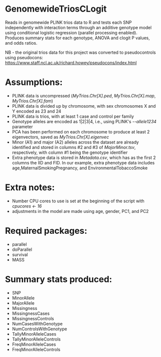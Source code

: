# GenomewideTriosCLogit
Reads in genomewide PLINK trios data to R and tests each SNP independently with interaction terms through an additive genotype model using conditional logistic regression (parallel processing enabled). Produces summary stats for each genotype, ANOVA and clogit P values, and odds ratios.

NB - the original trios data for this project was converted to pseudocontrols using pseudocons: https://www.staff.ncl.ac.uk/richard.howey/pseudocons/index.html

<h1>Assumptions:</h1>
<ul>
  <li>PLINK data is uncompressed (<i>MyTrios.Chr[X].ped</i>, <i>MyTrios.Chr[X].map</i>, <i>MyTrios.Chr[X].fam</i>)</li>
  <li>PLINK data is divided up by chromosome, with sex chromosomes X and Y encoded as 23 and 24</li>
  <li>PLINK data is trios, with at least 1 case and control per family</li>
  <li>Genotype alleles are encoded as 1|2|3|4, i.e., using PLINK's <i>--allele1234</i> parameter</li>
  <li>PCA has been performed on each chromosome to produce at least 2 eigenvectors, saved as <i>MyTrios.Chr[X].eigenvec</i></li>
  <li>Minor (A1) and major (A2) alleles across the dataset are already identified and stored in columns #2 and #3 of <i>MajorMinor.tsv</i>, respectively, with column #1 being the genotype identifier</li>
  <li>Extra phenotype data is stored in <i>Metadata.csv</i>, which has as the first 2 columns the IID and FID. In our example, extra phenotype data includes age,MaternalSmokingPregnancy, and EnvironmentalTobaccoSmoke</li>
  </ul>

<h1>Extra notes:</h1>
<ul>
  <li>Number CPU cores to use is set at the beginning of the script with <i>cpucores <- 16</i></li>
  <li>adjustments in the model are made using age, gender, PC1, and PC2</li>
</ul>

<h1>Required packages:</h1>
<ul>
  <li>parallel</li>
  <li>doParallel</li>
  <li>survival</li>
  <li>MASS</li>
</ul>
  
<h1>Summary stats produced:</h1>
<ul>
  <li>SNP</li>
<li>MinorAllele</li>
<li>MajorAllele</li>
<li>Missingness</li>
<li>MissingnessCases</li>
<li>MissingnessControls</li>
<li>NumCasesWithGenotype</li>
<li>NumControlsWithGenotype</li>
<li>TallyMinorAlleleCases</li>
<li>TallyMinorAlleleControls</li>
<li>FreqMinorAlleleCases</li>
  <li>FreqMinorAlleleControls</li>
</ul>

